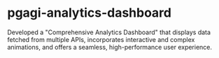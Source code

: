 # pgagi-analytics-dashboard
Developed a "Comprehensive Analytics Dashboard" that displays data fetched from multiple APIs, incorporates interactive and complex animations, and offers a seamless, high-performance user experience.
